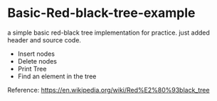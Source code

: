# Basic-Red-black-tree-example
a simple basic red-black tree implementation for practice. just added header and source code.

- Insert nodes
- Delete nodes
- Print Tree
- Find an element in the tree

Reference: https://en.wikipedia.org/wiki/Red%E2%80%93black_tree
